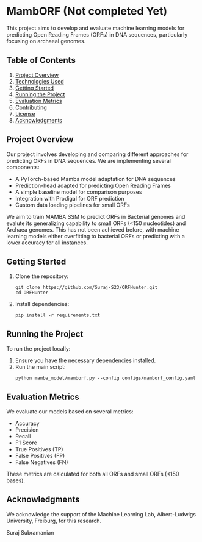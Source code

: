 # MambORF (Not completed Yet)

This project aims to develop and evaluate machine learning models for predicting Open Reading Frames (ORFs) in DNA sequences, particularly focusing on archaeal genomes.

## Table of Contents

1. [Project Overview](#project-overview)
2. [Technologies Used](#technologies-used)
3. [Getting Started](#getting-started)
4. [Running the Project](#running-the-project)
5. [Evaluation Metrics](#evaluation-metrics)
6. [Contributing](#contributing)
7. [License](#license)
8. [Acknowledgments](#acknowledgments)

## Project Overview

Our project involves developing and comparing different approaches for predicting ORFs in DNA sequences. We are implementing several components:

- A PyTorch-based Mamba model adaptation for DNA sequences
- Prediction-head adapted for predicting Open Reading Frames
- A simple baseline model for comparison purposes
- Integration with Prodigal for ORF prediction
- Custom data loading pipelines for small ORFs
  

We aim to train MAMBA SSM to predict ORFs in Bacterial genomes and evalute its generalizing capability to small ORFs (<150 nucleotides) and Archaea genomes. This has not been achieved before, with machine learning models either overfitting to bacterial ORFs or predicting with a lower accuracy for all instances.


## Getting Started

1. Clone the repository:
   ```
   git clone https://github.com/Suraj-S23/ORFHunter.git
   cd ORFHunter
   ```

2. Install dependencies:
   ```
   pip install -r requirements.txt
   ```

## Running the Project

To run the project locally:

1. Ensure you have the necessary dependencies installed.
2. Run the main script:
   ```
   python mamba_model/mamborf.py --config configs/mamborf_config.yaml
   ```

## Evaluation Metrics

We evaluate our models based on several metrics:

- Accuracy
- Precision
- Recall
- F1 Score
- True Positives (TP)
- False Positives (FP)
- False Negatives (FN)

These metrics are calculated for both all ORFs and small ORFs (<150 bases).


## Acknowledgments

We acknowledge the support of the Machine Learning Lab, Albert-Ludwigs University, Freiburg, for this research.

Suraj Subramanian
